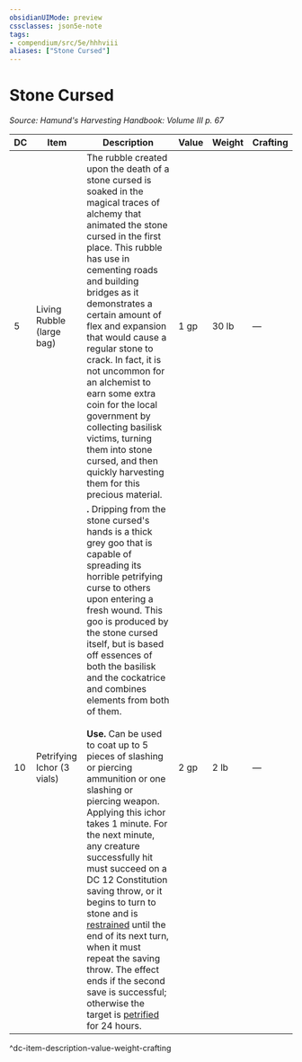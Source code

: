 ```yaml
---
obsidianUIMode: preview
cssclasses: json5e-note
tags:
- compendium/src/5e/hhhviii
aliases: ["Stone Cursed"]
---
```

# Stone Cursed
*Source: Hamund's Harvesting Handbook: Volume III p. 67* 

| DC | Item | Description | Value | Weight | Crafting |
|----|------|-------------|-------|--------|----------|
| 5 | Living Rubble (large bag) | The rubble created upon the death of a stone cursed is soaked in the magical traces of alchemy that animated the stone cursed in the first place. This rubble has use in cementing roads and building bridges as it demonstrates a certain amount of flex and expansion that would cause a regular stone to crack. In fact, it is not uncommon for an alchemist to earn some extra coin for the local government by collecting basilisk victims, turning them into stone cursed, and then quickly harvesting them for this precious material. | 1 gp | 30 lb | — |
| 10 | Petrifying Ichor (3 vials) | **.** Dripping from the stone cursed's hands is a thick grey goo that is capable of spreading its horrible petrifying curse to others upon entering a fresh wound. This goo is produced by the stone cursed itself, but is based off essences of both the basilisk and the cockatrice and combines elements from both of them.<br /><br />**Use.** Can be used to coat up to 5 pieces of slashing or piercing ammunition or one slashing or piercing weapon. Applying this ichor takes 1 minute. For the next minute, any creature successfully hit must succeed on a DC 12 Constitution saving throw, or it begins to turn to stone and is [restrained](/compendium/rules/conditions.md#restrained) until the end of its next turn, when it must repeat the saving throw. The effect ends if the second save is successful; otherwise the target is [petrified](/compendium/rules/conditions.md#petrified) for 24 hours. | 2 gp | 2 lb | — |
^dc-item-description-value-weight-crafting